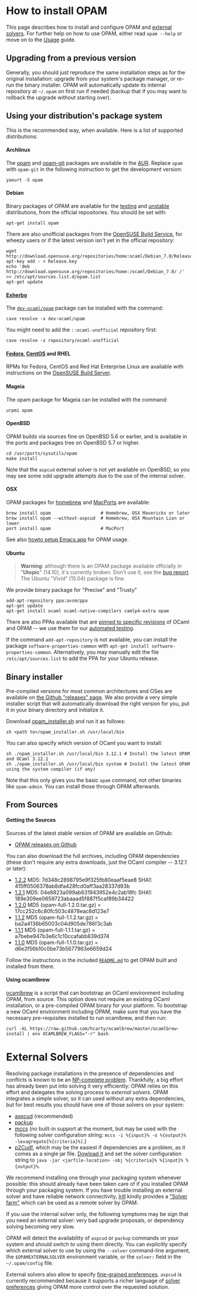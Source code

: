 # How to install OPAM

This page describes how to install and configure OPAM and [external
solvers](#Externalsolvers). For further help on how to use OPAM,
either read `opam --help` or move on to the [Usage](Usage.html) guide.

## Upgrading from a previous version

Generally, you should just reproduce the same installation steps as for the
original installation: upgrade from your system's package manager, or re-run the
binary installer. OPAM will automatically update its internal repository at
`~/.opam` on first run if needed (backup that if you may want to rollback the
upgrade without starting over).

## Using your distribution's package system

This is the recommended way, when available. Here is a list of supported
distributions:

#### Archlinux

The [opam](http://aur.archlinux.org/packages.php?ID=62127) and
[opam-git](http://aur.archlinux.org/packages.php?ID=62387) packages are
available in the [AUR](https://wiki.archlinux.org/index.php/AUR). Replace `opam`
with `opam-git` in the following instruction to get the development version:

```
yaourt -S opam
```

#### Debian

Binary packages of OPAM are available for the
[testing](http://packages.debian.org/jessie/opam) and
[unstable](http://packages.debian.org/sid/opam) distributions, from the official
repositories. You should be set with:

```
apt-get install opam
```

There are also unofficial packages from the
[OpenSUSE Build Service](http://software.opensuse.org/download.html?project=home%3Aocaml&package=opam),
for wheezy users or if the latest version isn't yet in the official repository:

```
wget http://download.opensuse.org/repositories/home:ocaml/Debian_7.0/Release.key
apt-key add - < Release.key
echo 'deb http://download.opensuse.org/repositories/home:/ocaml/Debian_7.0/ /' >> /etc/apt/sources.list.d/opam.list
apt-get update
```

#### [Exherbo](http://exherbo.org)

The
[`dev-ocaml/opam`](http://git.exherbo.org/summer/packages/dev-ocaml/opam/index.html) package can be installed with the command:

```
cave resolve -x dev-ocaml/opam
```

You might need to add the `::ocaml-unofficial` repository first:

```
cave resolve -x repository/ocaml-unofficial
```

#### [Fedora](http://fedoraproject.org), [CentOS](http://centos.org) and RHEL

RPMs for Fedora, CentOS and Red Hat Enterprise Linux are available with
instructions on the
[OpenSUSE Build Server](http://software.opensuse.org/download.html?project=home%3Aocaml&package=opam).

#### Mageia

The opam package for Mageia can be installed with the command:

```
urpmi opam
```

#### OpenBSD

OPAM builds via sources fine on OpenBSD 5.6 or earlier, and is available in the
ports and packages tree on OpenBSD 5.7 or higher.

```
cd /usr/ports/sysutils/opam
make install
```

Note that the `aspcud` external solver is not yet available on OpenBSD, so you
may see some odd upgrade attempts due to the use of the internal solver.

#### OSX

OPAM packages for [homebrew](http://mxcl.github.com/homebrew/) and
[MacPorts](http://www.macports.org/) are available:

```
brew install opam                   # Homebrew, OSX Mavericks or later
brew install opam --without-aspcud  # Homebrew, OSX Mountain Lion or lower
port install opam                   # MacPort
```

See also
[howto setup Emacs.app](https://github.com/ocaml/opam/wiki/Setup-Emacs.app-on-macosx-for-opam-usage)
for OPAM usage.

#### Ubuntu

> **Warning**: although there is an OPAM package available officially in
> "**Utopic**" (14.10), it's currently broken. Don't use it, see the
> [bug report](https://bugs.launchpad.net/ubuntu/+source/opam/+bug/1401346).
> The Ubuntu "Vivid" (15.04) package is fine.

We provide binary package for "Precise" and "Trusty"

```
add-apt-repository ppa:avsm/ppa
apt-get update
apt-get install ocaml ocaml-native-compilers camlp4-extra opam
```

There are also PPAs available that are
[pinned to specific revisions](http://launchpad.net/~avsm) of OCaml and OPAM --
we use them for our
[automated testing](http://anil.recoil.org/2013/09/30/travis-and-ocaml.html).

If the command `add-apt-repository` is not available, you can install the
package `software-properties-common` with `apt-get install
software-properties-common`. Alternatively, you may manually edit the file
`/etc/apt/sources.list` to add the PPA for your Ubuntu release.


## Binary installer

Pre-compiled versions for most common architectures and OSes are available on
[the Github "releases" page](https://github.com/ocaml/opam/releases/latest). We
also provide a very simple installer script that will automatically download the
right version for you, put it in your binary directory and initialize it.

Download
[opam_installer.sh](https://raw.github.com/ocaml/opam/master/shell/opam_installer.sh)
and run it as follows:

```
sh <path to>/opam_installer.sh /usr/local/bin
```

You can also specify which version of OCaml you want to install:

```
sh ./opam_installer.sh /usr/local/bin 3.12.1 # Install the latest OPAM and OCaml 3.12.1
sh ./opam_installer.sh /usr/local/bin system # Install the latest OPAM using the system compiler (if any)
```

Note that this only gives you the basic `opam` command, not other binaries like
`opam-admin`. You can install those through OPAM afterwards.

## From Sources

#### Getting the Sources

Sources of the latest stable version of OPAM are available on Github:

* [OPAM releases on Github](https://github.com/ocaml/opam/releases)

You can also download the full archives, including OPAM dependencies (these
don't require any extra downloads, just the OCaml compiler -- 3.12.1 or later):

* [1.2.2](https://github.com/ocaml/opam/releases/download/1.2.2/opam-full-1.2.2.tar.gz)
  MD5: 7d348c2898795e9f325fb80eaaf5eae8
  SHA1: 415ff0506378ab8dfa428fcd0aff3aa28337d93b
* [1.2.1](https://github.com/ocaml/opam/releases/download/1.2.1/opam-full-1.2.1.tar.gz)
  MD5: 04e8823a099ab631943952e4c2ab18fc
  SHA1: 189e309ee0659723abaaad5f887f5caf89b34422
* [1.2.0](https://github.com/ocaml/opam/releases/download/1.2.0/opam-full-1.2.0.tar.gz)
  MD5 (opam-full-1.2.0.tar.gz) = 17cc252c6c80fc503c4878eac8d123e7
* [1.1.2](https://github.com/ocaml/opam/releases/download/1.1.2/opam-full-1.1.2.tar.gz)
  MD5 (opam-full-1.1.2.tar.gz) = ba2a4136b65003c04d905de786f3c3ab
* [1.1.1](https://github.com/ocaml/opam/releases/download/1.1.1/opam-full-1.1.1.tar.gz)
  MD5 (opam-full-1.1.1.tar.gz) = a7bebe947b3e6c1c10ccafabb839d374
* [1.1.0](http://www.ocamlpro.com/pub/opam-full-1.1.0.tar.gz)
  MD5 (opam-full-1.1.0.tar.gz) = d6e2f56b10c0be73b5677963e6659d24

Follow the instructions in the included
[`README.md`](https://github.com/ocaml/opam#readme) to get OPAM built and
installed from there.


#### Using ocamlbrew

[ocamlbrew](https://github.com/hcarty/ocamlbrew) is a script that can bootstrap
an OCaml environment including OPAM, from source. This option does not require
an existing OCaml installation, or a pre-compiled OPAM binary for your platform.
To bootstrap a new OCaml environment including OPAM, make sure that you have the
necessary pre-requisites installed to run ocamlbrew, and then run:

```
curl -kL https://raw.github.com/hcarty/ocamlbrew/master/ocamlbrew-install | env OCAMLBREW_FLAGS="-r" bash
```

# External Solvers

Resolving package installations in the presence of dependencies and
conflicts is known to be an [NP-complete
problem](https://hal.archives-ouvertes.fr/file/index/docid/149566/filename/ase.pdf).
Thankfully, a big effort has already been put into solving it very
efficiently: OPAM relies on this effort and delegates the solving
process to _external solvers_. OPAM integrates a simple solver, so it
can used without any extra dependencies, but for best results you
should have one of those solvers on your system:

- [aspcud](http://www.cs.uni-potsdam.de/wv/aspcud/) (recommended)
- [packup](http://sat.inesc-id.pt/~mikolas/sw/packup/)
- [mccs](http://www.i3s.unice.fr/~cpjm/misc/mccs.html) (no built-in support at
  the moment, but may be used with the following solver configuration string:
  `mccs -i %{input}% -o %{output}% -lexagregate[%{criteria}%]`.)
- [p2Cudf](https://wiki.eclipse.org/Equinox/p2/CUDFResolver), which may be the
  easiest if dependencies are a problem, as it comes as a single jar file.
  [Dowload it](http://eclipse.org/equinox/p2/p2CUDF/org.eclipse.equinox.p2.cudf-1.14.jar)
  and set the solver configuration string to
  `java -jar <jarfile-location> -obj %{criteria}% %{input}% %{output}%`.

We recommend installing one through your packaging system whenever
possible: this should already have been taken care of if you installed
OPAM through your packaging system. If you have trouble installing an
external solver and have reliable network connectivity,
[Irill](http://www.irill.org/) kindly provides a ["Solver
farm"](http://cudf-solvers.irill.org/) which can be used as a remote
solver by OPAM.

If you use the internal solver only, the following symptoms may be
sign that you need an external solver: very bad upgrade proposals, or
dependency solving becoming very slow.

OPAM will detect the availability of `aspcud` or `packup` commands on your
system and should switch to using them directly. You can explicitly specify
which external solver to use by using the `--solver` command-line argument, the
`$OPAMEXTERNALSOLVER` environment variable, or the `solver:` field in the
`~/.opam/config` file.

External solvers also allow to specify [fine-grained
preferences](Specifying_Solver_Preferences.html). `aspcud`
is currently recommended because it supports a richer language of
[solver preferences](Specifying_Solver_Preferences.html#Yestherearedifferentversionsoftheuserpreferencelanguage)
giving OPAM more control over the requested solution.

